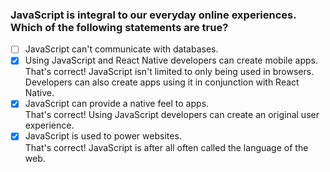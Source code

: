 ### JavaScript is integral to our everyday online experiences. Which of the following statements are true?

- [ ] JavaScript can't communicate with databases.
- [x] Using JavaScript and React Native developers can create mobile apps. <br>
      That's correct! JavaScript isn't limited to only being used in browsers. Developers can also create apps using it in conjunction with React Native.​
- [x] JavaScript can provide a native feel to apps. <br>
      That's correct! Using JavaScript developers can create an original user experience.
- [x] JavaScript is used to power websites.​ <br>
      That's correct! JavaScript is after all often called the language of the web.
